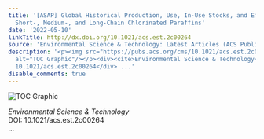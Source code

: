 ```yaml
---
title: '[ASAP] Global Historical Production, Use, In-Use Stocks, and Emissions of
  Short‑, Medium‑, and Long-Chain Chlorinated Paraffins'
date: '2022-05-10'
linkTitle: http://dx.doi.org/10.1021/acs.est.2c00264
source: 'Environmental Science & Technology: Latest Articles (ACS Publications)'
description: '<p><img src="https://pubs.acs.org/cms/10.1021/acs.est.2c00264/asset/images/medium/es2c00264_0007.gif"
  alt="TOC Graphic"/></p><div><cite>Environmental Science & Technology</cite></div><div>DOI:
  10.1021/acs.est.2c00264</div> ...'
disable_comments: true
---
```

<p><img src="https://pubs.acs.org/cms/10.1021/acs.est.2c00264/asset/images/medium/es2c00264_0007.gif" alt="TOC Graphic"/></p><div><cite>Environmental Science & Technology</cite></div><div>DOI: 10.1021/acs.est.2c00264</div> ...